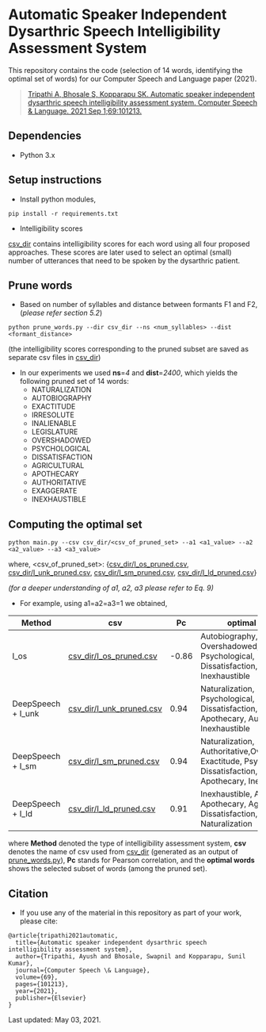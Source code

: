 <h1> Automatic Speaker Independent Dysarthric Speech Intelligibility Assessment System </h1>

This repository contains the code (selection of 14 words, identifying the optimal set of words) for our Computer Speech and Language paper (2021).
> [Tripathi A, Bhosale S, Kopparapu SK. Automatic speaker independent dysarthric speech intelligibility assessment system. Computer Speech & Language. 2021 Sep 1;69:101213.](https://www.sciencedirect.com/science/article/pii/S0885230821000206)

<h2> Dependencies </h2>

  - Python 3.x

<h2> Setup instructions</h2>

- Install python modules,

```
pip install -r requirements.txt
```

- Intelligibility scores

[csv_dir](csv_dir) contains intelligibility scores for each word using all four proposed approaches. These scores are later used to select an optimal (small) number of utterances that need to be spoken by the dysarthric patient.


<h2> Prune words</h2>

- Based on number of syllables and distance between formants F1 and F2, (_please refer section 5.2_)

```
python prune_words.py --dir csv_dir --ns <num_syllables> --dist <formant_distance>
```
(the intelligibility scores corresponding to the pruned subset are saved as separate csv files in [csv_dir](csv_dir))

- In our experiments we used **ns**=_4_ and **dist**=_2400_, which yields the following pruned set of 14 words:
  - NATURALIZATION
  - AUTOBIOGRAPHY
  - EXACTITUDE
  - IRRESOLUTE
  - INALIENABLE
  - LEGISLATURE
  - OVERSHADOWED
  - PSYCHOLOGICAL
  - DISSATISFACTION
  - AGRICULTURAL
  - APOTHECARY
  - AUTHORITATIVE
  - EXAGGERATE
  - INEXHAUSTIBLE

<h2> Computing the optimal set</h2>

```
python main.py --csv csv_dir/<csv_of_pruned_set> --a1 <a1_value> --a2 <a2_value> --a3 <a3_value>
```
where, <csv_of_pruned_set>: {[csv_dir/I_os_pruned.csv](csv_dir/I_os_pruned.csv), [csv_dir/I_unk_pruned.csv](csv_dir/I_unk_pruned.csv), [csv_dir/I_sm_pruned.csv](csv_dir/I_sm_pruned.csv), [csv_dir/I_ld_pruned.csv](csv_dir/I_ld_pruned.csv)}

_(for a deeper understanding of a1, a2, a3 please refer to Eq. 9)_
 
 - For example, using a1=a2=a3=1 we obtained,

| Method | csv | Pc | optimal words |
| ------ | ------ | ------ | ------ |
| I_os | [csv_dir/I_os_pruned.csv](csv_dir/I_os_pruned.csv) |-0.86 | Autobiography, Overshadowed, Psychological, Dissatisfaction, Agricultural, Inexhaustible |
| DeepSpeech + I_unk | [csv_dir/I_unk_pruned.csv](csv_dir/I_unk_pruned.csv) | 0.94 | Naturalization, Psychological, Dissatisfaction, Agricultural, Apothecary, Authoritative, Inexhaustible |
| DeepSpeech + I_sm | [csv_dir/I_sm_pruned.csv](csv_dir/I_sm_pruned.csv) | 0.94 | Naturalization, Authoritative,Overshadowed, Exactitude, Psychological, Dissatisfaction, Agricultural, Apothecary, Inexhaustible|
| DeepSpeech + I_ld | [csv_dir/I_ld_pruned.csv](csv_dir/I_ld_pruned.csv) | 0.91 | Inexhaustible, Authoritative, Apothecary, Agricultural, Dissatisfaction, Naturalization|

where **Method** denoted the type of intelligibility assessment system, **csv** denotes the name of csv used from [csv_dir](csv_dir) (generated as an output of [prune_words.py](scripts/prune_words.py)), **Pc** stands for Pearson correlation, and the **optimal words** shows the selected subset of words (among the pruned set).
<h2> Citation</h2>

- If you use any of the material in this repository as part of your work, please cite:

```
@article{tripathi2021automatic,
  title={Automatic speaker independent dysarthric speech intelligibility assessment system},
  author={Tripathi, Ayush and Bhosale, Swapnil and Kopparapu, Sunil Kumar},
  journal={Computer Speech \& Language},
  volume={69},
  pages={101213},
  year={2021},
  publisher={Elsevier}
}
```
Last updated: May 03, 2021.


